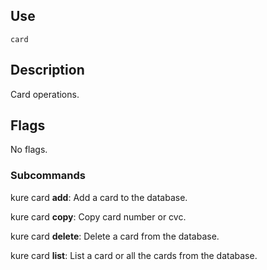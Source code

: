 ## Use

`card`

## Description

Card operations.

## Flags

No flags.

### Subcommands

kure card **add**: Add a card to the database.

kure card **copy**: Copy card number or cvc.

kure card **delete**: Delete a card from the database.

kure card **list**: List a card or all the cards from the database.